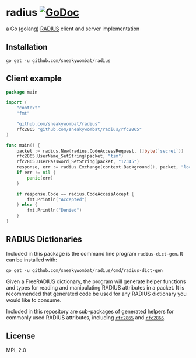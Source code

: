 # radius [![GoDoc](https://godoc.org/github.com/sneakywombat/radius?status.svg)](https://godoc.org/github.com/sneakywombat/radius)

a Go (golang) [RADIUS](https://tools.ietf.org/html/rfc2865) client and server implementation

## Installation

    go get -u github.com/sneakywombat/radius

## Client example

```go
package main

import (
	"context"
	"fmt"

	"github.com/sneakywombat/radius"
	rfc2865 "github.com/sneakywombat/radius/rfc2865"
)

func main() {
	packet := radius.New(radius.CodeAccessRequest, []byte(`secret`))
	rfc2865.UserName_SetString(packet, "tim")
	rfc2865.UserPassword_SetString(packet, "12345")
	response, err := radius.Exchange(context.Background(), packet, "localhost:1812")
	if err != nil {
		panic(err)
	}

	if response.Code == radius.CodeAccessAccept {
		fmt.Println("Accepted")
	} else {
		fmt.Println("Denied")
	}
}
```

## RADIUS Dictionaries

Included in this package is the command line program `radius-dict-gen`. It can be installed with:

    go get -u github.com/sneakywombat/radius/cmd/radius-dict-gen

Given a FreeRADIUS dictionary, the program will generate helper functions and types for reading and manipulating RADIUS attributes in a packet. It is recommended that generated code be used for any RADIUS dictionary you would like to consume.

Included in this repository are sub-packages of generated helpers for commonly used RADIUS attributes, including [`rfc2865`](https://godoc.org/github.com/sneakywombat/radius/rfc2865) and [`rfc2866`](https://godoc.org/github.com/sneakywombat/radius/rfc2866).

## License

MPL 2.0
